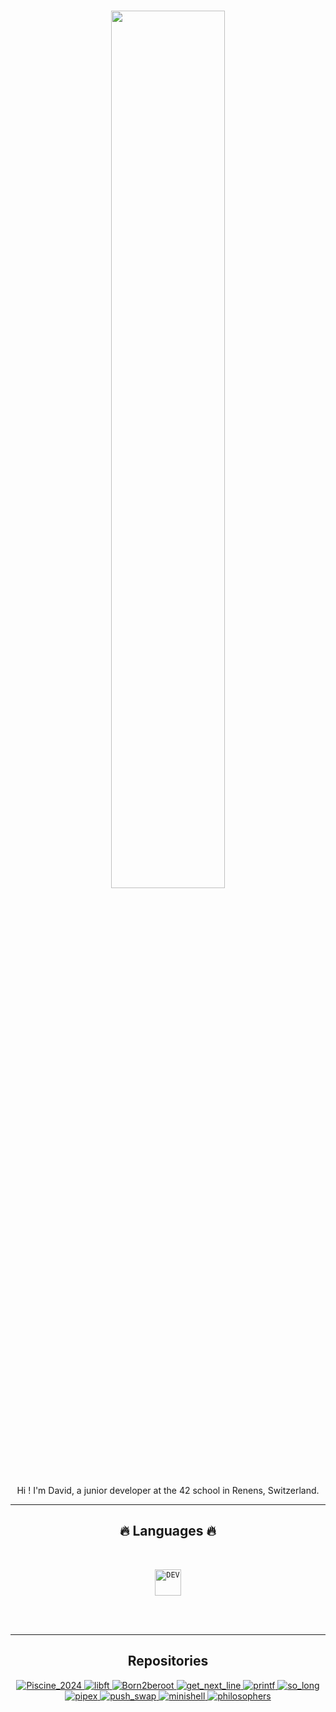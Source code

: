 <h1 align="center">
  <img src="https://www.shutterstock.com/fr/blog/wp-content/uploads/sites/2/2022/04/Astronaut-with-Earth-View.jpg?w=1250&h=1120&crop=1" width="60%">
</h1>

<p align="center"> 
Hi ! I'm David, a junior developer at the 42 school in Renens, Switzerland.
</p>

<hr>
<h2 align="center">🔥 Languages 🔥</h2>
<br>
<p align="center">
  <code><img title="DEV" height="42" src="https://skillicons.dev/icons?i=c"></code>
  <br>
  <br>
</p>
<br/>
<hr/>

<h2 align="center"> Repositories </h2>

<div align="center">
<a href="https://github.com/KameCode42/Piscine_2024">
  <img src="https://github-readme-stats.vercel.app/api/pin/?username=KameCode42&repo=Piscine_2024&border_color=008CFF&bg_color=0D1117&title_color=C9D1D9&text_color=8B949E&icon_color=008CFF" alt="Piscine_2024">
</a>
<a href="https://github.com/KameCode42/libft">
  <img src="https://github-readme-stats.vercel.app/api/pin/?username=KameCode42&repo=libft&border_color=008CFF&bg_color=0D1117&title_color=C9D1D9&text_color=8B949E&icon_color=008CFF" alt="libft">
</a>
<a href="https://github.com/KameCode42/Born2beroot">
  <img src="https://github-readme-stats.vercel.app/api/pin/?username=KameCode42&repo=Born2beroot&border_color=008CFF&bg_color=0D1117&title_color=C9D1D9&text_color=8B949E&icon_color=008CFF" alt="Born2beroot">
</a>
<a href="https://github.com/KameCode42/get_next_line">
 <img src="https://github-readme-stats.vercel.app/api/pin/?username=KameCode42&repo=get_next_line&border_color=008CFF&bg_color=0D1117&title_color=C9D1D9&text_color=8B949E&icon_color=008CFF" alt="get_next_line">
</a>
<a href="https://github.com/KameCode42/printf">
  <img src="https://github-readme-stats.vercel.app/api/pin/?username=KameCode42&repo=printf&border_color=008CFF&bg_color=0D1117&title_color=C9D1D9&text_color=8B949E&icon_color=008CFF" alt="printf">
</a>
<a href="https://github.com/KameCode42/so_long">
 <img src="https://github-readme-stats.vercel.app/api/pin/?username=KameCode42&repo=so_long&border_color=008CFF&bg_color=0D1117&title_color=C9D1D9&text_color=8B949E&icon_color=008CFF" alt="so_long">
</a>
<a href="https://github.com/KameCode42/pipex">
 <img src="https://github-readme-stats.vercel.app/api/pin/?username=KameCode42&repo=pipex&border_color=008CFF&bg_color=0D1117&title_color=C9D1D9&text_color=8B949E&icon_color=008CFF" alt="pipex">
</a>
<a href="https://github.com/KameCode42/push_swap">
 <img src="https://github-readme-stats.vercel.app/api/pin/?username=KameCode42&repo=push_swap&border_color=008CFF&bg_color=0D1117&title_color=C9D1D9&text_color=8B949E&icon_color=008CFF" alt="push_swap">
</a>
<a href="https://github.com/KameCode42/minishell">
 <img src="https://github-readme-stats.vercel.app/api/pin/?username=KameCode42&repo=minishell&border_color=008CFF&bg_color=0D1117&title_color=C9D1D9&text_color=8B949E&icon_color=008CFF" alt="minishell">
</a>
<a href="https://github.com/KameCode42/philo">
 <img src="https://github-readme-stats.vercel.app/api/pin/?username=KameCode42&repo=philosophers&border_color=008CFF&bg_color=0D1117&title_color=C9D1D9&text_color=8B949E&icon_color=008CFF" alt="philosophers">
</a>
